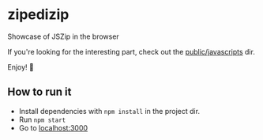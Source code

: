 # zipedizip
Showcase of JSZip in the browser

If you're looking for the interesting part, check out the [public/javascripts](https://github.com/clemenshelm/zipedizip/tree/master/public/javascripts) dir.

Enjoy! 🤗

## How to run it

- Install dependencies with `npm install` in the project dir.
- Run `npm start`
- Go to [localhost:3000](http://localhost:3000/)
